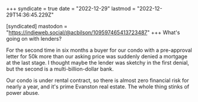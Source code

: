 +++
syndicate = true
date = "2022-12-29"
lastmod = "2022-12-29T14:36:45.229Z"

[syndicated]
mastodon = "https://indieweb.social/@acbilson/109597465413723487"
+++
What's going on with lenders?

For the second time in six months a buyer for our condo with a pre-approval letter for 50k more than our asking price was suddenly denied a mortgage at the last stage. I thought maybe the lender was sketchy in the first denial, but the second is a multi-billion-dollar bank.

Our condo is under rental contract, so there is almost zero financial risk for nearly a year, and it's prime Evanston real estate. The whole thing stinks of power abuse.
